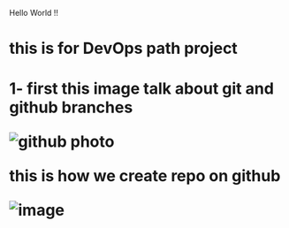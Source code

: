 
Hello World !!

<h1>this is for DevOps path project<h1>
<p>
 1- first this image talk about git and github branches
</p>


![github photo](https://github.com/abdobzx/git_github_gitlab/assets/61870589/9a438435-e27a-4e21-bdc4-73256b5ca4b1)


<p> this is how we create repo on github</p>

![image](https://github.com/abdobzx/git_github_gitlab/assets/61870589/0278a532-6adc-4312-a54a-e67dc845f302)
